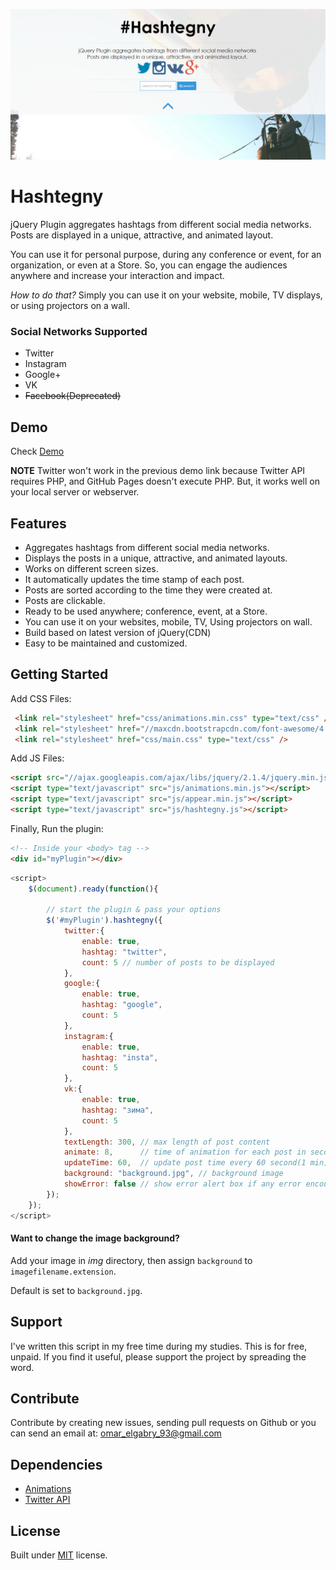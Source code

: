 ![Screenshot](https://raw.githubusercontent.com/OmarElGabry/Hashtegny/master/img/hashtegny.png)

# Hashtegny

jQuery Plugin aggregates hashtags from different social media networks. Posts are displayed in a unique, attractive, and animated layout.

You can use it for personal purpose, during any conference or event, for an organization, or even at a Store. So, you can engage the audiences anywhere and increase your interaction and impact.

_How to do that?_ Simply you can use it on your website, mobile, TV displays, or using projectors on a wall.

### Social Networks Supported
+ Twitter
+ Instagram
+ Google+
+ VK
+ ~~Facebook(Deprecated)~~

## Demo

Check [Demo](http://omarelgabry.github.io/Hashtegny/)

**NOTE**  Twitter won't work in the previous demo link because Twitter API requires PHP, and GitHub Pages doesn't execute PHP. But, it works well on your local server or webserver.

## Features
+ Aggregates hashtags from different social media networks.
+ Displays the posts in a unique, attractive, and animated layouts.
+ Works on different screen sizes.
+ It automatically updates the time stamp of each post.
+ Posts are sorted according to the time they were created at.
+ Posts are clickable.
+ Ready to be used anywhere; conference, event, at a Store.
+ You can use it on your websites, mobile, TV, Using projectors on wall.
+ Build based on latest version of jQuery(CDN)
+ Easy to be maintained and customized.

## Getting Started

Add CSS Files:
```html
 <link rel="stylesheet" href="css/animations.min.css" type="text/css" />
 <link rel="stylesheet" href="//maxcdn.bootstrapcdn.com/font-awesome/4.3.0/css/font-awesome.min.css">
 <link rel="stylesheet" href="css/main.css" type="text/css" />
```

Add JS Files:
```html
<script src="//ajax.googleapis.com/ajax/libs/jquery/2.1.4/jquery.min.js"></script>
<script type="text/javascript" src="js/animations.min.js"></script>
<script type="text/javascript" src="js/appear.min.js"></script>
<script type="text/javascript" src="js/hashtegny.js"></script>
```

Finally, Run the plugin:
```html
<!-- Inside your <body> tag -->
<div id="myPlugin"></div>
```
```js
<script>
	$(document).ready(function(){
	
	    // start the plugin & pass your options
	    $('#myPlugin').hashtegny({
	        twitter:{
	            enable: true,
	            hashtag: "twitter",
	            count: 5 // number of posts to be displayed
	        },
	        google:{
	            enable: true,
	            hashtag: "google",
	            count: 5
	        },
	        instagram:{
	            enable: true,
	            hashtag: "insta",
	            count: 5
	        },
	        vk:{
	            enable: true,
	            hashtag: "зима",
	            count: 5
	        },
	        textLength: 300, // max length of post content
	        animate: 8,		 // time of animation for each post in seconds
	        updateTime: 60,  // update post time every 60 second(1 min)
			background: "background.jpg", // background image
	        showError: false // show error alert box if any error encountered
	    });
	});      
</script>
```
#### Want to change the image background?
Add your image in _img_ directory, then assign ```background``` to ```imagefilename.extension```. 

Default is set to ```background.jpg```.

## Support
I've written this script in my free time during my studies. This is for free, unpaid. If you find it useful, please support the project by spreading the word.

## Contribute <a name="contribute"></a>

Contribute by creating new issues, sending pull requests on Github or you can send an email at: omar_elgabry_93@gmail.com

## Dependencies
+ [Animations](https://github.com/joemottershaw/animations)
+ [Twitter API](https://github.com/J7mbo/twitter-api-php )

## License
Built under [MIT](http://www.opensource.org/licenses/mit-license.php) license.